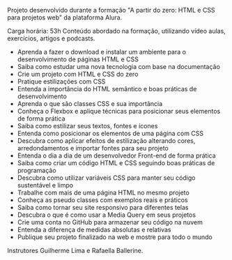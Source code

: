 Projeto desenvolvido durante a formação "A partir do zero: HTML e CSS para projetos web" da plataforma Alura.

Carga horária: 53h
Conteúdo abordado na formação, utilizando vídeo aulas, exercícios, artigos e podcasts.

- Aprenda a fazer o download e instalar um ambiente para o desenvolvimento de páginas HTML e CSS
- Saiba como estudar uma nova tecnologia com base na documentação
- Crie um projeto com HTML e CSS do zero
- Pratique estilizações com CSS
- Entenda a importância do HTML semântico e boas práticas de desenvolvimento
- Aprenda o que são classes CSS e sua importância
- Conheça o Flexbox e aplique técnicas para posicionar seus elementos de forma prática
- Saiba como estilizar seus textos, fontes e ícones
- Entenda como posicionar os elementos de uma página com CSS
- Descubra como aplicar efeitos de estilização alterando cores, arredondamentos e importar fontes para seu projeto
- Entenda o dia a dia de um desenvolvedor Front-end de forma prática
- Saiba como criar um código HTML e CSS seguindo boas práticas de programação
- Descubra como utilizar variáveis CSS para manter seu código sustentável e limpo
- Trabalhe com mais de uma página HTML no mesmo projeto
- Conheça as pseudo classes com exemplos reais e práticos
- Saiba como tornar seu site responsivo para diferentes telas
- Descubra o que é como usar a Media Query em seus projetos
- Crie uma conta no GitHub para armazenar seu código na nuvem
- Entenda a diferença de medidas absolutas e relativas
- Publique seu projeto finalizado na web e mostre para todo o mundo

Instrutores Guilherme Lima e Rafaella Ballerine.

